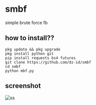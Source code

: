 # smbf
simple brute force fb

## how to install??
```
pkg update && pkg upgrade
pkg install python git
pip install requests bs4 futures
git clone https://github.com/dz-id/smbf
cd smbf
python mbf.py
```

## screenshot
![ss](https://github.com/dz-id/smbf/blob/master/ss.jpg)

